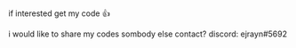 if interested get my code 👍

i would like to share my codes sombody else 
contact? discord: ejrayn#5692 
